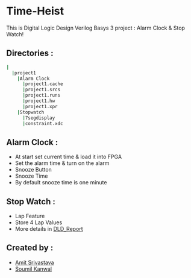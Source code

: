 # Time-Heist
This is Digital Logic Design Verilog Basys 3 project : Alarm Clock & Stop Watch!


## Directories :
```bash
|
  |project1
    |Alarm Clock
      |project1.cache
      |project1.srcs
      |project1.runs
      |project1.hw
      |project1.xpr
    |Stopwatch
      |7segdisplay
      |constraint.xdc
```


## Alarm Clock : 
- At start set current time & load it into FPGA
- Set the alarm time & turn on the alarm
- Snooze Button
- Snooze Time
- By default snooze time is one minute


## Stop Watch :
- Lap Feature
- Store 4 Lap Values
- More details in [DLD_Report](https://github.com/cynicphoenix/Time-Heist/blob/master/DLD%20REPORT.pdf)


## Created by :
- [Amit Srivastava](https://github.com/cynicphoenix)
- [Soumil Kanwal](https://github.com/soumilkanwal80)
